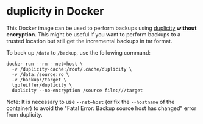 # duplicity in Docker

This Docker image can be used to perform backups using [duplicity](http://duplicity.nongnu.org/) **without encryption**. This might be useful if you want to perform backups to a trusted location but still get the incremental backups in tar format.

To back up `/data` to `/backup`, use the following command:

```
docker run --rm --net=host \
  -v /duplicity-cache:/root/.cache/duplicity \
  -v /data:/source:ro \
  -v /backup:/target \
  tgpfeiffer/duplicity \
  duplicity --no-encryption /source file:///target
```

Note: It is necessary to use `--net=host` (or fix the `--hostname` of the container) to avoid the "Fatal Error: Backup source host has changed" error from duplicity.
